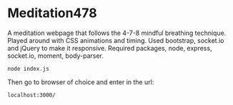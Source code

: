 # Meditation478
A meditation webpage that follows the 4-7-8 mindful breathing technique. Played around with CSS animations and timing. Used bootstrap, socket.io and jQuery
to make it responsive.
Required packages, node, express, socket.io, moment, body-parser.
```
node index.js
```
Then go to browser of choice and enter in the url:
```
localhost:3000/
```
